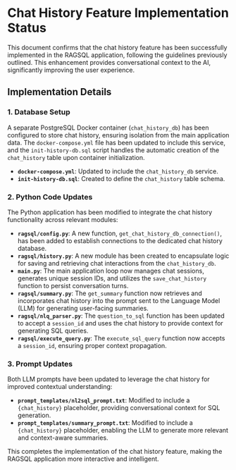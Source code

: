 # Chat History Feature Implementation Status

This document confirms that the chat history feature has been successfully implemented in the RAGSQL application, following the guidelines previously outlined. This enhancement provides conversational context to the AI, significantly improving the user experience.

## Implementation Details

### 1. Database Setup

A separate PostgreSQL Docker container (`chat_history_db`) has been configured to store chat history, ensuring isolation from the main application data. The `docker-compose.yml` file has been updated to include this service, and the `init-history-db.sql` script handles the automatic creation of the `chat_history` table upon container initialization.

-   **`docker-compose.yml`**: Updated to include the `chat_history_db` service.
-   **`init-history-db.sql`**: Created to define the `chat_history` table schema.

### 2. Python Code Updates

The Python application has been modified to integrate the chat history functionality across relevant modules:

-   **`ragsql/config.py`**: A new function, `get_chat_history_db_connection()`, has been added to establish connections to the dedicated chat history database.
-   **`ragsql/history.py`**: A new module has been created to encapsulate logic for saving and retrieving chat interactions from the `chat_history_db`.
-   **`main.py`**: The main application loop now manages chat sessions, generates unique session IDs, and utilizes the `save_chat_history` function to persist conversation turns.
-   **`ragsql/summary.py`**: The `get_summary` function now retrieves and incorporates chat history into the prompt sent to the Language Model (LLM) for generating user-facing summaries.
-   **`ragsql/nlq_parser.py`**: The `question_to_sql` function has been updated to accept a `session_id` and uses the chat history to provide context for generating SQL queries.
-   **`ragsql/execute_query.py`**: The `execute_sql_query` function now accepts a `session_id`, ensuring proper context propagation.

### 3. Prompt Updates

Both LLM prompts have been updated to leverage the chat history for improved contextual understanding:

-   **`prompt_templates/nl2sql_prompt.txt`**: Modified to include a `{chat_history}` placeholder, providing conversational context for SQL generation.
-   **`prompt_templates/summary_prompt.txt`**: Modified to include a `{chat_history}` placeholder, enabling the LLM to generate more relevant and context-aware summaries.

This completes the implementation of the chat history feature, making the RAGSQL application more interactive and intelligent.